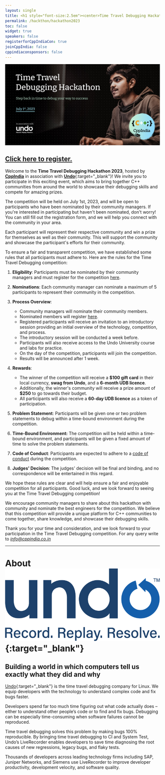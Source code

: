 ```yaml
---
layout: single
title: <h1 style="font-size:2.5em"><center>Time Travel Debugging Hackathon 2023</center></h1><center><p style="font-size:1em">Step back in time to debug your way to success!</p><center>
permalink: /hackthon/hackathon2023
toc: false
widget: true
speakers: false
registerforCppIndiaCon: true
joinCppIndia: false
cppindiaconsponsors: false
---
```


[![Time Travel Debugging Hackathon](/assets/images/hackathon/hackathon.png "Time Travel Debugging Hackathon")](/hackthon/hackathon-reg-form)

## [Click here to register.](/hackthon/hackathon-reg-form)

Welcome to the **Time Travel Debugging Hackathon 2023**, hosted by [**CppIndia**](www.cppindia.co.in) in association with [**Undo**](https://undo.io/){:target="_blank"}! We invite you to participate in this exciting event, which aims to bring together C++ communities from around the world to showcase their debugging skills and compete for amazing prizes.

The competition will be held on July 1st, 2023, and will be open to participants who have been nominated by their community managers. If you're interested in participating but haven't been nominated, don't worry! You can still fill out the registration form, and we will help you connect with the community in your area.

Each participant will represent their respective community and win a prize for themselves as well as their community. This will support the community and showcase the participant's efforts for their community. 

To ensure a fair and transparent competition, we have established some rules that all participants must adhere to. Here are the rules for the Time Travel Debugging competition:

1. **Eligibility**: Participants must be nominated by their community managers and must register for the competition [here](/hackthon/hackathon-reg-form).

2. **Nominations**: Each community manager can nominate a maximum of 5 participants to represent their community in the competition.

3. **Process Overview**:
    - Community managers will nominate their community members.
    - Nominated members will register [here](/hackthon/hackathon-reg-form).
    - Registered participants will receive an invitation to an introductory session providing an initial overview of the technology, competition, and process.
    - The introductory session will be conducted a week before.
    - Participants will also receive access to the Undo University course and labs for practice.
    - On the day of the competition, participants will join the competition.
    - Results will be announced after 1 week.

4. **Rewards**:
    - The winner of the competition will receive a **$100 gift card** in their local currency, **swag from Undo**, and a **6-month UDB licence**.
    - Additionally, the winner's community will receive a prize amount of **$250** to go towards their budget.
    - All participants will also receive a **60-day UDB licence** as a token of participation.

5. **Problem Statement**: Participants will be given one or two problem statements to debug within a time-bound environment during the competition.

6. **Time-Bound Environment:** The competition will be held within a time-bound environment, and participants will be given a fixed amount of time to solve the problem statements.

7. **Code of Conduct**: Participants are expected to adhere to a [code of conduct](/CodeOfConduct/codeofconduct) during the competition.

8. **Judges' Decision**: The judges' decision will be final and binding, and no correspondence will be entertained in this regard.

We hope these rules are clear and will help ensure a fair and enjoyable competition for all participants. Good luck, and we look forward to seeing you at the Time Travel Debugging competition!

We encourage community managers to share about this hackathon with community and nominate the best engineers for the competition. We believe that this competition will provide a unique platform for C++ communities to come together, share knowledge, and showcase their debugging skills.

Thank you for your time and consideration, and we look forward to your participation in the Time Travel Debugging competition.
For any query write to [*info@cppindia.co.in*](mailto:info@cppindia.co.in)

-------------------------------------

<!-- [![Undo](/assets/images/hackathon/hackathon.png "Undo")](https://undo.io/){:target="_blank"} -->
# About [![Undo](/assets/images/hackathon/undo.png "Undo")](https://undo.io/){:target="_blank"}
## Building a world in which computers tell us exactly what they did and why
[Undo](https://undo.io/){:target="_blank"} is the time travel debugging company for Linux. We equip developers with the technology to understand complex code and fix bugs faster.

Developers spend far too much time figuring out what code actually does – either to understand other people’s code or to find and fix bugs. Debugging can be especially time-consuming when software failures cannot be reproduced. 

Time travel debugging solves this problem by making bugs 100% reproducible. By bringing time travel debugging to CI and System Test, Undo’s LiveRecorder enables developers to save time diagnosing the root causes of new regressions, legacy bugs, and flaky tests.

Thousands of developers across leading technology firms including SAP, Juniper Networks, and Siemens use LiveRecorder to improve developer productivity, development velocity, and software quality.